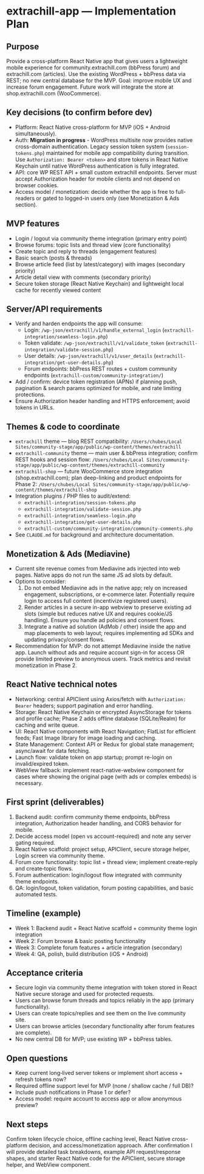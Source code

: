 # extrachill-app — Implementation Plan

## Purpose
Provide a cross-platform React Native app that gives users a lightweight mobile experience for community.extrachill.com (bbPress forum) and extrachill.com (articles). Use the existing WordPress + bbPress data via REST; no new central database for the MVP. Goal: improve mobile UX and increase forum engagement. Future work will integrate the store at shop.extrachill.com (WooCommerce).

## Key decisions (to confirm before dev)
- Platform: React Native cross-platform for MVP (iOS + Android simultaneously).
- Auth: **Migration in progress** - WordPress multisite now provides native cross-domain authentication. Legacy session token system (`session-tokens.php`) maintained for mobile app compatibility during transition. Use `Authorization: Bearer <token>` and store tokens in React Native Keychain until native WordPress authentication is fully integrated.
- API: core WP REST API + small custom extrachill endpoints. Server must accept Authorization header for mobile clients and not depend on browser cookies.
- Access model / monetization: decide whether the app is free to full-readers or gated to logged-in users only (see Monetization & Ads section).

## MVP features
- Login / logout via community theme integration (primary entry point)
- Browse forums: topic lists and thread view (core functionality)
- Create topic and reply to threads (engagement features)
- Basic search (posts & threads)
- Browse article feed (list by latest/category) with images (secondary priority)
- Article detail view with comments (secondary priority)
- Secure token storage (React Native Keychain) and lightweight local cache for recently viewed content

## Server/API requirements
- Verify and harden endpoints the app will consume:
  - Login: `/wp-json/extrachill/v1/handle_external_login` (`extrachill-integration/seamless-login.php`)
  - Token validate: `/wp-json/extrachill/v1/validate_token` (`extrachill-integration/validate-session.php`)
  - User details: `/wp-json/extrachill/v1/user_details` (`extrachill-integration/get-user-details.php`)
  - Forum endpoints: bbPress REST routes + custom community endpoints (`extrachill-custom/community-integration/`)
- Add / confirm: device token registration (APNs) if planning push, pagination & search params optimized for mobile, and rate limiting protections.
- Ensure Authorization header handling and HTTPS enforcement; avoid tokens in URLs.

## Themes & code to coordinate
- `extrachill` theme — blog REST compatibility: `/Users/chubes/Local Sites/community-stage/app/public/wp-content/themes/extrachill`
- `extrachill-community` theme — main user & bbPress integration; confirm REST hooks and session flow: `/Users/chubes/Local Sites/community-stage/app/public/wp-content/themes/extrachill-community`
- `extrachill-shop` — future WooCommerce store integration (shop.extrachill.com); plan deep-linking and product endpoints for Phase 2: `/Users/chubes/Local Sites/community-stage/app/public/wp-content/themes/extrachill-shop`
- Integration plugins / PHP files to audit/extend:
  - `extrachill-integration/session-tokens.php`
  - `extrachill-integration/validate-session.php`
  - `extrachill-integration/seamless-login.php`
  - `extrachill-integration/get-user-details.php`
  - `extrachill-custom/community-integration/community-comments.php`
- See `CLAUDE.md` for background and architecture documentation.

## Monetization & Ads (Mediavine)
- Current site revenue comes from Mediavine ads injected into web pages. Native apps do not run the same JS ad slots by default.
- Options to consider:
  1. Do not embed Mediavine ads in the native app; rely on increased engagement, subscriptions, or e‑commerce later. Potentially require login to access full content (incentivize registered users).
  2. Render articles in a secure in-app webview to preserve existing ad slots (simple but reduces native UX and requires cookie/JS handling). Ensure you handle ad policies and consent flows.
  3. Integrate a native ad solution (AdMob / other) inside the app and map placements to web layout; requires implementing ad SDKs and updating privacy/consent flows.
- Recommendation for MVP: do not attempt Mediavine inside the native app. Launch without ads and require account sign-in for access OR provide limited preview to anonymous users. Track metrics and revisit monetization in Phase 2.

## React Native technical notes
- Networking: central APIClient using Axios/fetch with `Authorization: Bearer` headers; support pagination and error handling.
- Storage: React Native Keychain or encrypted AsyncStorage for tokens and profile cache; Phase 2 adds offline database (SQLite/Realm) for caching and write queue.
- UI: React Native components with React Navigation; FlatList for efficient feeds; Fast Image library for image loading and caching.
- State Management: Context API or Redux for global state management; async/await for data fetching.
- Launch flow: validate token on app startup; prompt re-login on invalid/expired token.
- WebView fallback: implement react-native-webview component for cases where showing the original page (with ads or complex embeds) is necessary.

## First sprint (deliverables)
1. Backend audit: confirm community theme endpoints, bbPress integration, Authorization header handling, and CORS behavior for mobile.
2. Decide access model (open vs account-required) and note any server gating required.
3. React Native scaffold: project setup, APIClient, secure storage helper, Login screen via community theme.
4. Forum core functionality: topic list + thread view; implement create‑reply and create‑topic flows.
5. Forum authentication: login/logout flow integrated with community theme endpoints.
6. QA: login/logout, token validation, forum posting capabilities, and basic automated tests.

## Timeline (example)
- Week 1: Backend audit + React Native scaffold + community theme login integration
- Week 2: Forum browse & basic posting functionality  
- Week 3: Complete forum features + article integration (secondary)
- Week 4: QA, polish, build distribution (iOS + Android)

## Acceptance criteria
- Secure login via community theme integration with token stored in React Native secure storage and used for protected requests.
- Users can browse forum threads and topics reliably in the app (primary functionality).
- Users can create topics/replies and see them on the live community site.
- Users can browse articles (secondary functionality after forum features are complete).
- No new central DB for MVP; use existing WP + bbPress tables.

## Open questions
- Keep current long‑lived server tokens or implement short access + refresh tokens now?
- Required offline support level for MVP (none / shallow cache / full DB)?
- Include push notifications in Phase 1 or defer?
- Access model: require account to access app or allow anonymous preview?

## Next steps
Confirm token lifecycle choice, offline caching level, React Native cross-platform decision, and access/monetization approach. After confirmation I will provide detailed task breakdowns, example API request/response shapes, and starter React Native code for the APIClient, secure storage helper, and WebView component.